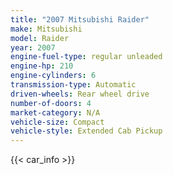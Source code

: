 ```yaml
---
title: "2007 Mitsubishi Raider"
make: Mitsubishi
model: Raider
year: 2007
engine-fuel-type: regular unleaded
engine-hp: 210
engine-cylinders: 6
transmission-type: Automatic
driven-wheels: Rear wheel drive
number-of-doors: 4
market-category: N/A
vehicle-size: Compact
vehicle-style: Extended Cab Pickup
---
```


{{< car_info >}}
